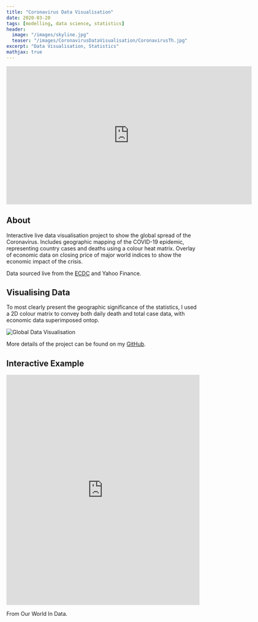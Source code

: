 ```yaml
---
title: "Coronavirus Data Visualisation"
date: 2020-03-20
tags: [modelling, data science, statistics]
header:
  image: "/images/skyline.jpg"
  teaser: "/images/CoronavirusDataVisualisation/CoronavirusTh.jpg"
excerpt: "Data Visualisation, Statistics"
mathjax: true
---
```


<iframe width="640" height="360" src="https://www.youtube-nocookie.com/embed/fYVqck4iZSU?controls=0&amp;showinfo=0" frameborder="0" allowfullscreen></iframe>

## About
Interactive live data visualisation project to show the global spread of the Coronavirus. Includes geographic mapping of the COVID-19 epidemic, representing country cases and deaths using a colour heat matrix. Overlay of economic data on closing price of major world indices to show the economic impact of the crisis. 

Data sourced live from the [ECDC](https://www.ecdc.europa.eu/en/geographical-distribution-2019-ncov-cases) and Yahoo Finance. 

## Visualising Data

To most clearly present the geographic significance of the statistics, I used a 2D colour matrix to convey both daily death and total case data, with economic data superimposed ontop.

<img src="{{ site.url }}{{ site.baseurl }}/images/CoronavirusDataVisualisation/Coronavirus1.png" alt="Global Data Visualisation">

More details of the project can be found on my [GitHub](https://github.com/Matt-Jennings-GitHub).

## Interactive Example

<iframe src="https://ourworldindata.org/grapher/total-cases-covid-19?tab=map&year=earliest&region=Europe" style="width: 100%; height: 600px; border: 0px none;"></iframe>

From Our World In Data.
